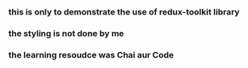 ### this is only to demonstrate the use of redux-toolkit library
### the styling is not done by me
### the learning resoudce was Chai aur Code
            
